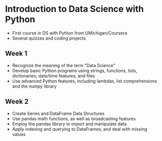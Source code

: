 # Introduction to Data Science with Python

* First course in DS with Python from UMichigan/Coursera
* Several quizzes and coding projects

## Week 1

* Recognize the meaning of the term "Data Science"
* Develop basic Python programs using strings, functions, lists, dictionaries, date/time features, and files
* Use advanced Python features, including lambdas, list comprehensions and the numpy library

## Week 2

* Create Series and DataFrame Data Structures
* Use pandas math functions, as well as broadcasting features
* Employ the pandas library to import and manipulate data
* Apply indexing and querying to DataFrames, and deal with missing values
